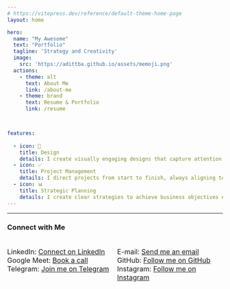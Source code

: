 ```yaml
---
# https://vitepress.dev/reference/default-theme-home-page
layout: home

hero:
  name: "My Awesome"
  text: "Portfolio"
  tagline: 'Strategy and Creativity'
  image:
    src: 'https://adittba.github.io/assets/memoji.png' 
  actions:
    - theme: alt
      text: About Me
      link: /about-me
    - theme: brand
      text: Resume & Portfolio
      link: /resume



features:
  
  - icon: 🚀
    title: Design
    details: I create visually engaging designs that capture attention and communicate clearly.
  - icon: ✅
    title: Project Management
    details: I direct projects from start to finish, always aligning team efforts with project goals.
  - icon: 📊
    title: Strategic Planning
    details: I create clear strategies to achieve business objectives effectively.
---
```

---
<div>
  <h3>Connect with Me</h3>
</div>


<div class="contact-links">
  <div>
    <p>LinkedIn: <a href="https://www.linkedin.com/in/georgeadrian">Connect on LinkedIn</a></p>
    <p>Google Meet: <a href="https://cal.com/georgeadrian/15min">Book a call</a></p>
    <p>Telegram: <a href="https://t.me/adittba">Join me on Telegram</a></p>
  </div>
  <div>
    <p>E-mail: <a href="mailto:georgetudorica2310@gmail.com">Send me an email</a></p>
    <p>GitHub: <a href="https://github.com/adittba">Follow me on GitHub</a></p>
    <p>Instagram: <a href="https://instagram.com/adittba">Follow me on Instagram</a></p>
  </div>
</div>

<style scoped>
  .contact-links {
    display: grid;
    grid-template-columns: repeat(2, 1fr);
    gap: 10px;
    font-size: 16px;
    padding-top: 20px;
  }

  .contact-links p {
    margin: 0;
    padding: 0;
  }

  /* Make the layout a regular list on smaller screens */
  @media (max-width: 768px) {
    .contact-links {
      display: block; /* Switch to block layout on mobile */
    }

    .contact-links div {
      margin: 0; /* Remove extra margin */
      padding: 0;
    }

    .contact-links div p {
      margin-bottom: 4px; /* Consistent spacing between all items */
    }
  }
</style>



